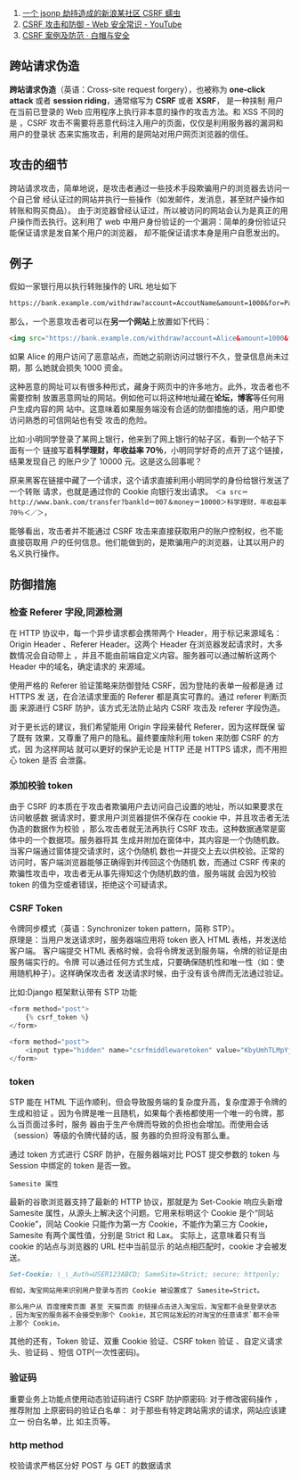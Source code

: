 <!-- CSRF（Cross-site request forgery）跨站请求伪造：攻击者诱导受害者进入第三方网站，
在第三方网站中，向被攻击网站发送跨站请求。利用受害者在被攻击网站已经获取的注册凭
证，绕过后台的用户验证，达到冒充用户对被攻击的网站执行某项操作的目的。 -->

1. [一个 jsonp 劫持造成的新浪某社区 CSRF 蠕虫](https://www.cnblogs.com/blacksunny/p/9124578.html)
2. [CSRF 攻击和防御 - Web 安全常识 - YouTube](https://www.youtube.com/watch?v=gEPii2y3ISQ)
3. [CSRF 案例及防范 · 白帽与安全](https://www.kancloud.cn/noahs/src_hacker/2395021)

## 跨站请求伪造

**跨站请求伪造**（英语：Cross-site request forgery），也被称为 **one-click
attack** 或者 **session riding**，通常缩写为 **CSRF** 或者 **XSRF**， 是一种挟制
用户在当前已登录的 Web 应用程序上执行非本意的操作的攻击方法。和 XSS 不同的是
，CSRF 攻击不需要将恶意代码注入用户的页面，仅仅是利用服务器的漏洞和用户的登录状
态来实施攻击，利用的是网站对用户网页浏览器的信任。

## 攻击的细节

跨站请求攻击，简单地说，是攻击者通过一些技术手段欺骗用户的浏览器去访问一个自己曾
经认证过的网站并执行一些操作（如发邮件，发消息，甚至财产操作如转账和购买商品）。
由于浏览器曾经认证过，所以被访问的网站会认为是真正的用户操作而去执行。这利用了
web 中用户身份验证的一个漏洞：简单的身份验证只能保证请求是发自某个用户的浏览器，
却不能保证请求本身是用户自愿发出的。

## 例子

假如一家银行用以执行转账操作的 URL 地址如下

```md
https://bank.example.com/withdraw?account=AccoutName&amount=1000&for=PayeeName
```

那么，一个恶意攻击者可以在**另一个网站**上放置如下代码：

```md
<img src="https://bank.example.com/withdraw?account=Alice&amount=1000&for=Badman" />
```

如果 Alice 的用户访问了恶意站点，而她之前刚访问过银行不久，登录信息尚未过期，那
么她就会损失 1000 资金。

这种恶意的网址可以有很多种形式，藏身于网页中的许多地方。此外，攻击者也不需要控制
放置恶意网址的网站。例如他可以将这种地址藏在**论坛，博客**等任何用户生成内容的网
站中。这意味着如果服务端没有合适的防御措施的话，用户即使访问熟悉的可信网站也有受
攻击的危险。

比如:小明同学登录了某网上银行，他来到了网上银行的帖子区，看到一个帖子下面有一个
链接写着**科学理财，年收益率 70％**，小明同学好奇的点开了这个链接，结果发现自己
的账户少了 10000 元。这是这么回事呢？

原来黑客在链接中藏了一个请求，这个请求直接利用小明同学的身份给银行发送了一个转账
请求，也就是通过你的 Cookie 向银行发出请求。
`＜a src＝http://www.bank.com/transfer?bankld＝007＆money＝10000＞科学理财，年收益率70％＜／＞`，

能够看出，攻击者并不能通过 CSRF 攻击来直接获取用户的账户控制权，也不能直接窃取用
户的任何信息。他们能做到的，是欺骗用户的浏览器，让其以用户的名义执行操作。

## 防御措施

### 检查 Referer 字段,同源检测

在 HTTP 协议中，每一个异步请求都会携带两个 Header，用于标记来源域名：Origin
Header 、Referer Header。这两个 Header 在浏览器发起请求时，大多数情况会自动带上
，并且不能由前端自定义内容。服务器可以通过解析这两个 Header 中的域名，确定请求的
来源域。

使用严格的 Referer 验证策略来防御登陆 CSRF，因为登陆的表单一般都是通 过 HTTPS 发
送，在合法请求里面的 Referer 都是真实可靠的。通过 referer 判断页面 来源进行 CSRF
防护，该方式无法防止站内 CSRF 攻击及 referer 字段伪造。

对于更长远的建议，我们希望能用 Origin 字段来替代 Referer，因为这样既保 留了既有
效果，又尊重了用户的隐私。最终要废除利用 token 来防御 CSRF 的方式，因 为这样网站
就可以更好的保护无论是 HTTP 还是 HTTPS 请求，而不用担心 token 是否 会泄露。

### 添加校验 token

由于 CSRF 的本质在于攻击者欺骗用户去访问自己设置的地址，所以如果要求在访问敏感数
据请求时，要求用户浏览器提供不保存在 cookie 中，并且攻击者无法伪造的数据作为校验
，那么攻击者就无法再执行 CSRF 攻击。这种数据通常是窗体中的一个数据项。服务器将其
生成并附加在窗体中，其内容是一个伪随机数。当客户端通过窗体提交请求时，这个伪随机
数也一并提交上去以供校验。正常的访问时，客户端浏览器能够正确得到并传回这个伪随机
数，而通过 CSRF 传来的欺骗性攻击中，攻击者无从事先得知这个伪随机数的值，服务端就
会因为校验 token 的值为空或者错误，拒绝这个可疑请求。

### CSRF Token

令牌同步模式（英语：Synchronizer token pattern，简称 STP）。  
原理是：当用户发送请求时，服务器端应用将 token 嵌入 HTML 表格，并发送给客户端。
客户端提交 HTML 表格时候，会将令牌发送到服务端，令牌的验证是由服务端实行的。令牌
可以通过任何方式生成，只要确保随机性和唯一性（如：使用随机种子）。这样确保攻击者
发送请求时候，由于没有该令牌而无法通过验证。

比如:Django 框架默认带有 STP 功能

```php
<form method="post">
    {% csrf_token %}
</form>
```

```php
<form method="post">
    <input type="hidden" name="csrfmiddlewaretoken" value="KbyUmhTLMpYj7CD2di7JKP1P3qmLlkPt" />
</form>
```

### token

STP 能在 HTML 下运作顺利，但会导致服务端的复杂度升高，复杂度源于令牌的生成和验证
。因为令牌是唯一且随机，如果每个表格都使用一个唯一的令牌，那么当页面过多时，服务
器由于生产令牌而导致的负担也会增加。而使用会话（session）等级的令牌代替的话，服
务器的负担将没有那么重。

通过 token 方式进行 CSRF 防护，在服务器端对比 POST 提交参数的 token 与 Session
中绑定的 token 是否一致。

`Samesite 属性`

最新的谷歌浏览器支持了最新的 HTTP 协议，那就是为 Set-Cookie 响应头新增 Samesite
属性，从源头上解决这个问题。它用来标明这个 Cookie 是个“同站 Cookie”，同站 Cookie
只能作为第一方 Cookie，不能作为第三方 Cookie，Samesite 有两个属性值，分别是
Strict 和 Lax。 实际上，这意味着只有当 cookie 的站点与浏览器的 URL 栏中当前显示
的站点相匹配时，cookie 才会被发送。

```md
Set-Cookie: \_\_Auth=USER123ABCD; SameSite=Strict; secure; httponly;
```

```md
假如，淘宝网站用来识别用户登录与否的 Cookie 被设置成了 Samesite=Strict。

那么用户从 百度搜索页面 甚至 天猫页面 的链接点击进入淘宝后，淘宝都不会是登录状态
，因为淘宝的服务器不会接受到那个 Cookie，其它网站发起的对淘宝的任意请求`都不会带
上那个 Cookie。
```

其他的还有，Token 验证、双重 Cookie 验证、CSRF token 验证 、自定义请求头、验证码
、短信 OTP(一次性密码)。

### 验证码

重要业务上功能点使用动态验证码进行 CSRF 防护原密码: 对于修改密码操作 ，推荐附加
上原密码的验证白名单： 对于那些有特定跨站需求的请求，网站应该建立一 份白名单，比
如主页等。

### http method

校验请求严格区分好 POST 与 GET 的数据请求

<!--

1. 自定义请求头。比如:"X-CSRF-Token"，然后在服务器端进行检查。 这是可行的，因为只有 JavaScript 可以用于在 Ajax 请求上添加自定义头，而且只能在其原始内部
1. [为什么cookie会有sameSite属性?-真实案例解释CSRF的三种攻击方式 - 掘金](https://juejin.cn/post/6859276462504017927#heading-3)

-->
